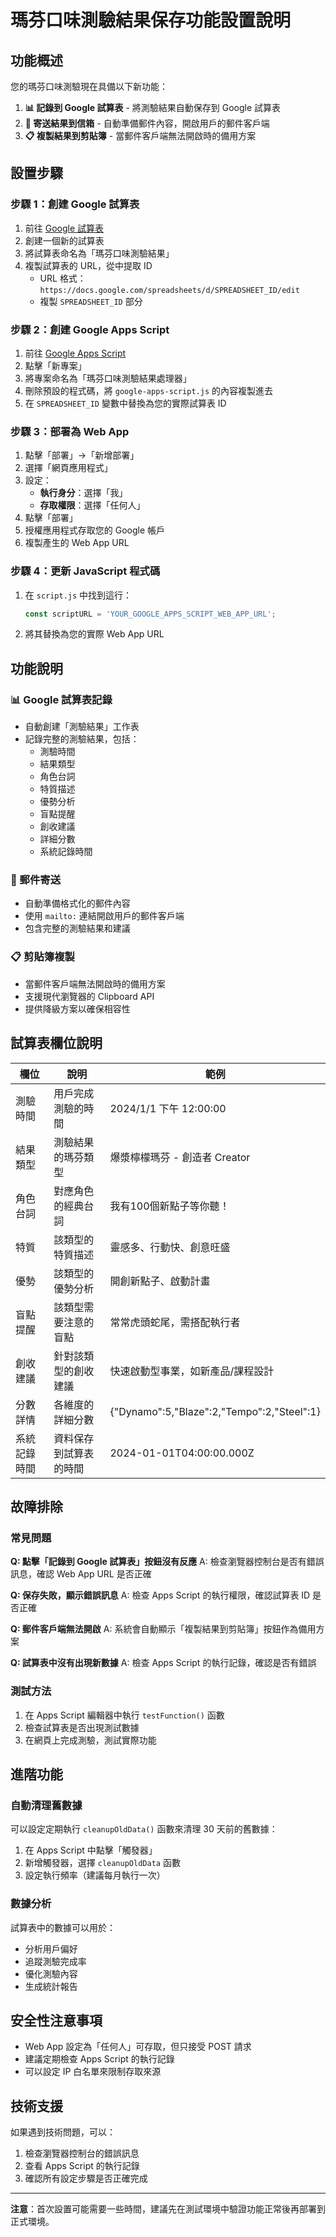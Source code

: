 # 瑪芬口味測驗結果保存功能設置說明

## 功能概述

您的瑪芬口味測驗現在具備以下新功能：

1. **📊 記錄到 Google 試算表** - 將測驗結果自動保存到 Google 試算表
2. **📧 寄送結果到信箱** - 自動準備郵件內容，開啟用戶的郵件客戶端
3. **📋 複製結果到剪貼簿** - 當郵件客戶端無法開啟時的備用方案

## 設置步驟

### 步驟 1：創建 Google 試算表

1. 前往 [Google 試算表](https://sheets.google.com/)
2. 創建一個新的試算表
3. 將試算表命名為「瑪芬口味測驗結果」
4. 複製試算表的 URL，從中提取 ID
   - URL 格式：`https://docs.google.com/spreadsheets/d/SPREADSHEET_ID/edit`
   - 複製 `SPREADSHEET_ID` 部分

### 步驟 2：創建 Google Apps Script

1. 前往 [Google Apps Script](https://script.google.com/)
2. 點擊「新專案」
3. 將專案命名為「瑪芬口味測驗結果處理器」
4. 刪除預設的程式碼，將 `google-apps-script.js` 的內容複製進去
5. 在 `SPREADSHEET_ID` 變數中替換為您的實際試算表 ID

### 步驟 3：部署為 Web App

1. 點擊「部署」→「新增部署」
2. 選擇「網頁應用程式」
3. 設定：
   - **執行身分**：選擇「我」
   - **存取權限**：選擇「任何人」
4. 點擊「部署」
5. 授權應用程式存取您的 Google 帳戶
6. 複製產生的 Web App URL

### 步驟 4：更新 JavaScript 程式碼

1. 在 `script.js` 中找到這行：
   ```javascript
   const scriptURL = 'YOUR_GOOGLE_APPS_SCRIPT_WEB_APP_URL';
   ```
2. 將其替換為您的實際 Web App URL

## 功能說明

### 📊 Google 試算表記錄

- 自動創建「測驗結果」工作表
- 記錄完整的測驗結果，包括：
  - 測驗時間
  - 結果類型
  - 角色台詞
  - 特質描述
  - 優勢分析
  - 盲點提醒
  - 創收建議
  - 詳細分數
  - 系統記錄時間

### 📧 郵件寄送

- 自動準備格式化的郵件內容
- 使用 `mailto:` 連結開啟用戶的郵件客戶端
- 包含完整的測驗結果和建議

### 📋 剪貼簿複製

- 當郵件客戶端無法開啟時的備用方案
- 支援現代瀏覽器的 Clipboard API
- 提供降級方案以確保相容性

## 試算表欄位說明

| 欄位 | 說明 | 範例 |
|------|------|------|
| 測驗時間 | 用戶完成測驗的時間 | 2024/1/1 下午 12:00:00 |
| 結果類型 | 測驗結果的瑪芬類型 | 爆漿檸檬瑪芬 - 創造者 Creator |
| 角色台詞 | 對應角色的經典台詞 | 我有100個新點子等你聽！ |
| 特質 | 該類型的特質描述 | 靈感多、行動快、創意旺盛 |
| 優勢 | 該類型的優勢分析 | 開創新點子、啟動計畫 |
| 盲點提醒 | 該類型需要注意的盲點 | 常常虎頭蛇尾，需搭配執行者 |
| 創收建議 | 針對該類型的創收建議 | 快速啟動型事業，如新產品/課程設計 |
| 分數詳情 | 各維度的詳細分數 | {"Dynamo":5,"Blaze":2,"Tempo":2,"Steel":1} |
| 系統記錄時間 | 資料保存到試算表的時間 | 2024-01-01T04:00:00.000Z |

## 故障排除

### 常見問題

**Q: 點擊「記錄到 Google 試算表」按鈕沒有反應**
A: 檢查瀏覽器控制台是否有錯誤訊息，確認 Web App URL 是否正確

**Q: 保存失敗，顯示錯誤訊息**
A: 檢查 Apps Script 的執行權限，確認試算表 ID 是否正確

**Q: 郵件客戶端無法開啟**
A: 系統會自動顯示「複製結果到剪貼簿」按鈕作為備用方案

**Q: 試算表中沒有出現新數據**
A: 檢查 Apps Script 的執行記錄，確認是否有錯誤

### 測試方法

1. 在 Apps Script 編輯器中執行 `testFunction()` 函數
2. 檢查試算表是否出現測試數據
3. 在網頁上完成測驗，測試實際功能

## 進階功能

### 自動清理舊數據

可以設定定期執行 `cleanupOldData()` 函數來清理 30 天前的舊數據：

1. 在 Apps Script 中點擊「觸發器」
2. 新增觸發器，選擇 `cleanupOldData` 函數
3. 設定執行頻率（建議每月執行一次）

### 數據分析

試算表中的數據可以用於：
- 分析用戶偏好
- 追蹤測驗完成率
- 優化測驗內容
- 生成統計報告

## 安全性注意事項

- Web App 設定為「任何人」可存取，但只接受 POST 請求
- 建議定期檢查 Apps Script 的執行記錄
- 可以設定 IP 白名單來限制存取來源

## 技術支援

如果遇到技術問題，可以：
1. 檢查瀏覽器控制台的錯誤訊息
2. 查看 Apps Script 的執行記錄
3. 確認所有設定步驟是否正確完成

---

**注意**：首次設置可能需要一些時間，建議先在測試環境中驗證功能正常後再部署到正式環境。
